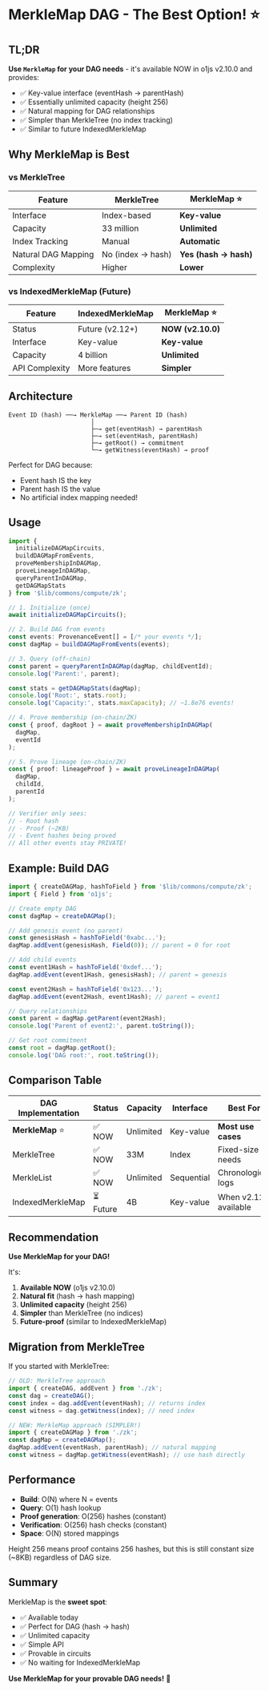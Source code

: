 # MerkleMap DAG - The Best Option! ⭐

## TL;DR

**Use `MerkleMap` for your DAG needs** - it's available NOW in o1js v2.10.0 and provides:
- ✅ Key-value interface (eventHash → parentHash)
- ✅ Essentially unlimited capacity (height 256)
- ✅ Natural mapping for DAG relationships
- ✅ Simpler than MerkleTree (no index tracking)
- ✅ Similar to future IndexedMerkleMap

## Why MerkleMap is Best

### vs MerkleTree
| Feature | MerkleTree | **MerkleMap** ⭐ |
|---------|------------|------------------|
| Interface | Index-based | **Key-value** |
| Capacity | 33 million | **Unlimited** |
| Index Tracking | Manual | **Automatic** |
| Natural DAG Mapping | No (index → hash) | **Yes (hash → hash)** |
| Complexity | Higher | **Lower** |

### vs IndexedMerkleMap (Future)
| Feature | IndexedMerkleMap | **MerkleMap** ⭐ |
|---------|------------------|------------------|
| Status | Future (v2.12+) | **NOW (v2.10.0)** |
| Interface | Key-value | **Key-value** |
| Capacity | 4 billion | **Unlimited** |
| API Complexity | More features | **Simpler** |

## Architecture

```
Event ID (hash) ──→ MerkleMap ──→ Parent ID (hash)
                       │
                       ├─→ get(eventHash) → parentHash
                       ├─→ set(eventHash, parentHash)
                       ├─→ getRoot() → commitment
                       └─→ getWitness(eventHash) → proof
```

Perfect for DAG because:
- Event hash IS the key
- Parent hash IS the value
- No artificial index mapping needed!

## Usage

```typescript
import {
  initializeDAGMapCircuits,
  buildDAGMapFromEvents,
  proveMembershipInDAGMap,
  proveLineageInDAGMap,
  queryParentInDAGMap,
  getDAGMapStats
} from '$lib/commons/compute/zk';

// 1. Initialize (once)
await initializeDAGMapCircuits();

// 2. Build DAG from events
const events: ProvenanceEvent[] = [/* your events */];
const dagMap = buildDAGMapFromEvents(events);

// 3. Query (off-chain)
const parent = queryParentInDAGMap(dagMap, childEventId);
console.log('Parent:', parent);

const stats = getDAGMapStats(dagMap);
console.log('Root:', stats.root);
console.log('Capacity:', stats.maxCapacity); // ~1.8e76 events!

// 4. Prove membership (on-chain/ZK)
const { proof, dagRoot } = await proveMembershipInDAGMap(
  dagMap,
  eventId
);

// 5. Prove lineage (on-chain/ZK)
const { proof: lineageProof } = await proveLineageInDAGMap(
  dagMap,
  childId,
  parentId
);

// Verifier only sees:
// - Root hash
// - Proof (~2KB)
// - Event hashes being proved
// All other events stay PRIVATE!
```

## Example: Build DAG

```typescript
import { createDAGMap, hashToField } from '$lib/commons/compute/zk';
import { Field } from 'o1js';

// Create empty DAG
const dagMap = createDAGMap();

// Add genesis event (no parent)
const genesisHash = hashToField('0xabc...');
dagMap.addEvent(genesisHash, Field(0)); // parent = 0 for root

// Add child events
const event1Hash = hashToField('0xdef...');
dagMap.addEvent(event1Hash, genesisHash); // parent = genesis

const event2Hash = hashToField('0x123...');
dagMap.addEvent(event2Hash, event1Hash); // parent = event1

// Query relationships
const parent = dagMap.getParent(event2Hash);
console.log('Parent of event2:', parent.toString());

// Get root commitment
const root = dagMap.getRoot();
console.log('DAG root:', root.toString());
```

## Comparison Table

| DAG Implementation | Status | Capacity | Interface | Best For |
|-------------------|--------|----------|-----------|----------|
| **MerkleMap** ⭐ | ✅ NOW | Unlimited | Key-value | **Most use cases** |
| MerkleTree | ✅ NOW | 33M | Index | Fixed-size needs |
| MerkleList | ✅ NOW | Unlimited | Sequential | Chronological logs |
| IndexedMerkleMap | ⏳ Future | 4B | Key-value | When v2.12+ available |

## Recommendation

**Use MerkleMap for your DAG!**

It's:
1. **Available NOW** (o1js v2.10.0)
2. **Natural fit** (hash → hash mapping)
3. **Unlimited capacity** (height 256)
4. **Simpler** than MerkleTree (no indices)
5. **Future-proof** (similar to IndexedMerkleMap)

## Migration from MerkleTree

If you started with MerkleTree:

```typescript
// OLD: MerkleTree approach
import { createDAG, addEvent } from './zk';
const dag = createDAG();
const index = dag.addEvent(eventHash); // returns index
const witness = dag.getWitness(index); // need index

// NEW: MerkleMap approach (SIMPLER!)
import { createDAGMap } from './zk';
const dagMap = createDAGMap();
dagMap.addEvent(eventHash, parentHash); // natural mapping
const witness = dagMap.getWitness(eventHash); // use hash directly
```

## Performance

- **Build**: O(N) where N = events
- **Query**: O(1) hash lookup
- **Proof generation**: O(256) hashes (constant)
- **Verification**: O(256) hash checks (constant)
- **Space**: O(N) stored mappings

Height 256 means proof contains 256 hashes, but this is still constant size (~8KB) regardless of DAG size.

## Summary

MerkleMap is the **sweet spot**:
- ✅ Available today
- ✅ Perfect for DAG (hash → hash)
- ✅ Unlimited capacity
- ✅ Simple API
- ✅ Provable in circuits
- ✅ No waiting for IndexedMerkleMap

**Use MerkleMap for your provable DAG needs!** 🎉

